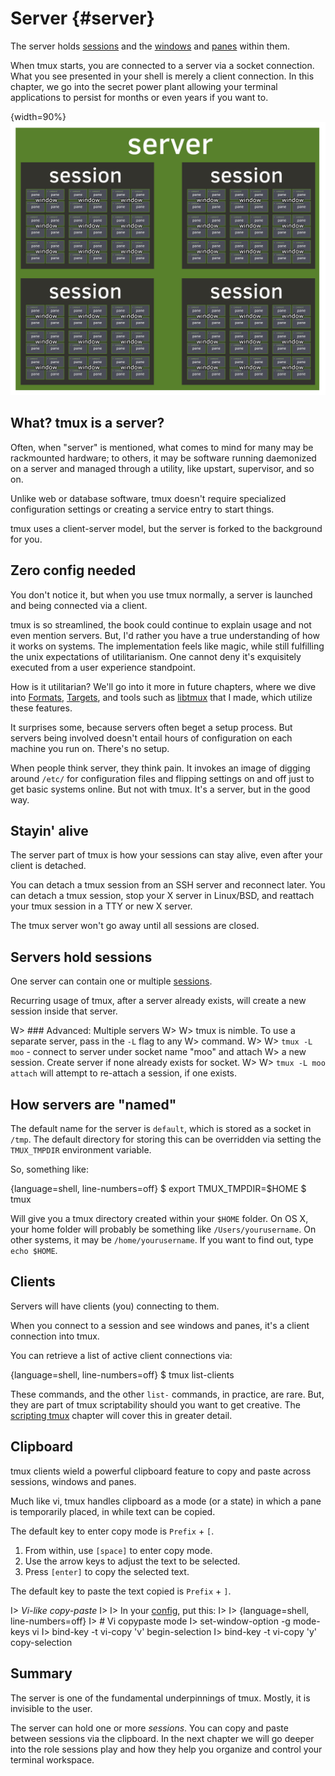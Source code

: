 # Server {#server} 

The server holds [sessions](#sessions) and the [windows](#windows) and
[panes](#panes) within them.

When tmux starts, you are connected to a server via a socket connection.
What you see presented in your shell is merely a client connection. In
this chapter, we go into the secret power plant allowing your terminal
applications to persist for months or even years if you want to.

{width=90%}
![](images/info/server.png)

## What? tmux is a server?

Often, when "server" is mentioned, what comes to mind for many
may be rackmounted hardware; to others, it may be software running
daemonized on a server and managed through a utility, like upstart,
supervisor, and so on.

Unlike web or database software, tmux doesn't require specialized
configuration settings or creating a service entry to start things.

tmux uses a client-server model, but the server is forked to the 
background for you.

## Zero config needed

You don't notice it, but when you use tmux normally, a server is launched and
being connected via a client.

tmux is so streamlined, the book could continue to explain usage and not even
mention servers. But, I'd rather you have a true understanding of how it works
on systems. The implementation feels like magic, while still fulfilling the
unix expectations of utilitarianism. One cannot deny it's exquisitely executed
from a user experience standpoint.

How is it utilitarian? We'll go into it more in future chapters, where we dive
into [Formats](#formats), [Targets](#targets), and tools such as [libtmux](https://github.com/tony/libtmux)
that I made, which utilize these features.

It surprises some, because servers often beget a setup process. But servers
being involved doesn't entail hours of configuration on each machine you run on.
There's no setup.

When people think server, they think pain. It invokes an image of digging
around `/etc/` for configuration files and flipping settings on and off just to
get basic systems online. But not with tmux. It's a server, but in the good way.

## Stayin' alive

The server part of tmux is how your sessions can stay alive, even after your client
is detached.

You can detach a tmux session from an SSH server and reconnect later.
You can detach a tmux session, stop your X server in Linux/BSD, and reattach
your tmux session in a TTY or new X server.

The tmux server won't go away until all sessions are closed.

## Servers hold sessions

One server can contain one or multiple [sessions](#sessions).

Recurring usage of tmux, after a server already exists, will create a new
session inside that server. 

W> ### Advanced: Multiple servers
W>
W> tmux is nimble. To use a separate server, pass in the `-L` flag to any
W> command.
W>
W> `tmux -L moo` - connect to server under socket name "moo" and attach
W> a new session. Create server if none already exists for socket.
W>
W> `tmux -L moo attach` will attempt to re-attach a session, if one exists.

## How servers are "named"

The default name for the server is `default`, which is stored as a socket in
`/tmp`. The default directory for storing this can be overridden via setting
the `TMUX_TMPDIR` environment variable.

So, something like:

{language=shell, line-numbers=off}
    $ export TMUX_TMPDIR=$HOME
    $ tmux

Will give you a tmux directory created within your `$HOME` folder. On OS X,
your home folder will probably be something like `/Users/yourusername`. On
other systems, it may be `/home/yourusername`. If you want to find out, type
`echo $HOME`.

## Clients

Servers will have clients (you) connecting to them.

When you connect to a session and see windows and panes, it's a client
connection into tmux.

You can retrieve a list of active client connections via:

{language=shell, line-numbers=off}
    $ tmux list-clients

These commands, and the other `list-` commands, in practice, are rare. But, they
are part of tmux scriptability should you want to get creative. The [scripting tmux](#scripting-tmux)
chapter will cover this in greater detail.

## Clipboard

tmux clients wield a powerful clipboard feature to copy and paste across
sessions, windows and panes.

Much like vi, tmux handles clipboard as a mode (or a state) in which a pane is
temporarily placed, in while text can be copied.

The default key to enter copy mode is `Prefix` + `[`.

1. From within, use `[space]` to enter copy mode.
2. Use the arrow keys to adjust the text to be selected.
3. Press `[enter]` to copy the selected text.

The default key to paste the text copied is `Prefix` + `]`.

I> *Vi-like copy-paste*
I>
I> In your [config](#config), put this:
I>
I> {language=shell, line-numbers=off}
I>     # Vi copypaste mode
I>     set-window-option -g mode-keys vi
I>     bind-key -t vi-copy 'v' begin-selection
I>     bind-key -t vi-copy 'y' copy-selection

## Summary

The server is one of the fundamental underpinnings of tmux. Mostly, it is
invisible to the user. 

The server can hold one or more *sessions*. You can copy and paste between
sessions via the clipboard. In the next chapter we will go deeper into the role
sessions play and how they help you organize and control your terminal
workspace.
